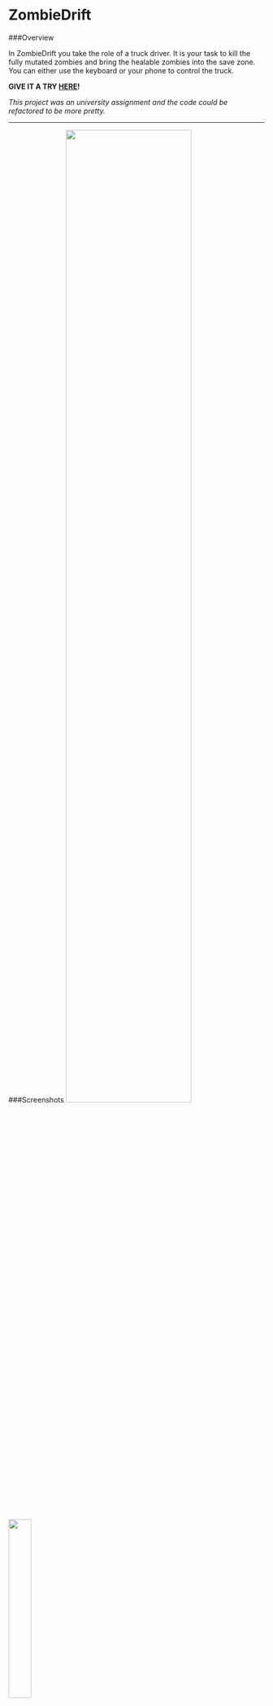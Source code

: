 # ZombieDrift

###Overview

In ZombieDrift you take the role of a truck driver. It is your task to kill the fully mutated zombies and bring the healable zombies into the save zone. You can either use the keyboard or your phone to control the truck.

**GIVE IT A TRY [HERE](http://mobilecomputingwebsite.azurewebsites.net)!**

*This project was an university assignment and the code could be refactored to be more pretty.*

----------

###Screenshots
<kbd>
<img src="http://tobias-roeddiger.com/assets/images/MCdesktop.png" width="70%"/>
</kbd>
<kbd>
<img src="http://tobias-roeddiger.com/assets/images/MCphone.png" width="30%"/>
</kbd>

----------

###Feature Backlog
- 2 Player Mode
